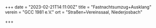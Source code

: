 +++
date = "2023-02-21T14:11:00Z"
title = "Fastnachtsumzug+Ausklang"
verein = "GCC 1981 e.V."
ort = "Straßen+Vereinssaal, Niederjosbach"

+++
